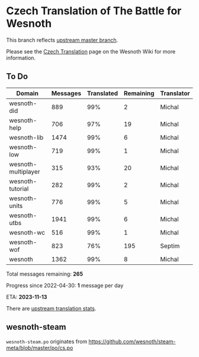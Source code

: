 # Czech Translation of The Battle for Wesnoth

This branch reflects [upstream master branch](https://github.com/wesnoth/wesnoth/tree/master).

Please see the [Czech Translation](https://wiki.wesnoth.org/CzechTranslation) page on the Wesnoth Wiki for more information.

## To Do

Domain | Messages | Translated | Remaining | Translator
------ | -------- | ---------- | --------- | ----------
wesnoth-did | 889 | 99% | 2 | Michal
wesnoth-help | 706 | 97% | 19 | Michal
wesnoth-lib | 1474 | 99% | 6 | Michal
wesnoth-low | 719 | 99% | 1 | Michal
wesnoth-multiplayer | 315 | 93% | 20 | Michal
wesnoth-tutorial | 282 | 99% | 2 | Michal
wesnoth-units | 776 | 99% | 5 | Michal
wesnoth-utbs | 1941 | 99% | 6 | Michal
wesnoth-wc | 516 | 99% | 1 | Michal
wesnoth-wof | 823 | 76% | 195 | Septim
wesnoth | 1362 | 99% | 8 | Michal

Total messages remaining: **265**

Progress since 2022-04-30: **1** message per day

ETA: **2023-11-13**

There are [upstream translation stats](https://www.wesnoth.org/gettext/?view=langs&version=master&lang=cs).

## wesnoth-steam
`wesnoth-steam.po` originates from https://github.com/wesnoth/steam-meta/blob/master/po/cs.po
